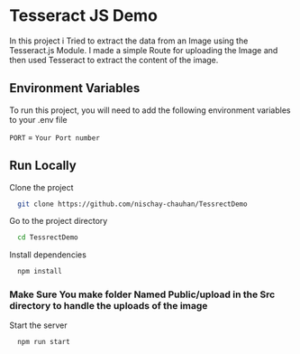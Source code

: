 
# Tesseract JS Demo

In this project i Tried to extract the data from an Image using the Tesseract.js Module. I made a simple Route for uploading the Image and then used Tesseract to extract the content of the image.


## Environment Variables

To run this project, you will need to add the following environment variables to your .env file

`PORT` =  `Your Port number`


## Run Locally

Clone the project

```bash
  git clone https://github.com/nischay-chauhan/TessrectDemo
```

Go to the project directory

```bash
  cd TessrectDemo
```

Install dependencies

```bash
  npm install
```
### Make Sure You make folder Named Public/upload in the Src directory to handle the uploads of the image

Start the server

```bash
  npm run start
```
